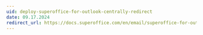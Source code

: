 ```yaml
---
uid: deploy-superoffice-for-outlook-centrally-redirect
date: 09.17.2024
redirect_url: https://docs.superoffice.com/en/email/superoffice-for-outlook/it/deploy.html
---
```

